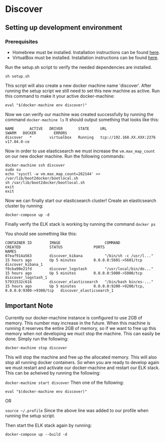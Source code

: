 # Discover

## Setting up development environment

### Prerequisites 
* Homebrew must be installed. Installation instructions can be found [here](https://brew.sh/).
* VirtualBox must be installed. Installation instructions can be found [here](https://www.virtualbox.org/wiki/Downloads).

Run the setup.sh script to verify the needed dependencies are installed.

`sh setup.sh`

This script will also create a new docker machine name 'discover'.
After running the setup script we still need to set this new machine as active.
Run this command to make it your active docker-machine:

`eval "$(docker-machine env discover)"`

Now we can verify our machine was created successfully by running the command `docker-machine ls`
It should output something that looks like this:

```
NAME       ACTIVE   DRIVER       STATE     URL                         SWARM   DOCKER        ERRORS
discover   *        virtualbox   Running   tcp://192.168.XX.XXX:2376           v17.04.0-ce
```

Now in order to use elasticsearch we must increase the `vm.max_map_count` on our new docker machine.
Run the following commands:

```
docker-machine ssh discover
sudo su
echo 'sysctl -w vm.max_map_count=262144' >> /var/lib/boot2docker/bootlocal.sh
sh /var/lib/boot2docker/bootlocal.sh
exit
exit
```

Now we can finally start our elasticsearch cluster!
Create an elasticsearch cluster by running:

`docker-compose up -d`

Finally verify the ELK stack is working by running the command `docker ps`

You should see something like this:

```
CONTAINER ID        IMAGE                    COMMAND                  CREATED             STATUS              PORTS                                            NAMES
07eaf914a563        discover_kibana          "/bin/sh -c /usr/l..."   15 hours ago        Up 5 minutes        0.0.0.0:5601->5601/tcp                           discover_kibana_1
f0cba90e21fd        discover_logstash        "/usr/local/bin/do..."   15 hours ago        Up 5 minutes        0.0.0.0:5000->5000/tcp                           discover_logstash_1
57931532c616        discover_elasticsearch   "/bin/bash bin/es-..."   15 hours ago        Up 5 minutes        0.0.0.0:9200->9200/tcp, 0.0.0.0:9300->9300/tcp   discover_elasticsearch_1
```

## Important Note

Currently our docker-machine instance is configured to use 2GB of memory. This number may increase in the future. When this machine is running it reserves the entire 2GB of memory, so if we want to free up this memory when not developing we muct stop the machine. This can easily be done. Simply run the following:

`docker-machine stop discover`

This will stop the machine and free up the allocated memory. This will also stop all running docker containers. So when you
are ready to develop again we must restart and activate our docker-machine and restart our ELK stack. This can be acheived by running the following:

`docker-machine start discover`
Then one of the following:

`eval "$(docker-machine env discover)"`

OR

`source ~/.profile` Since the above line was added to our profile when running the setup script.

Then start the ELK stack again by running:

`docker-compose up --build -d`
